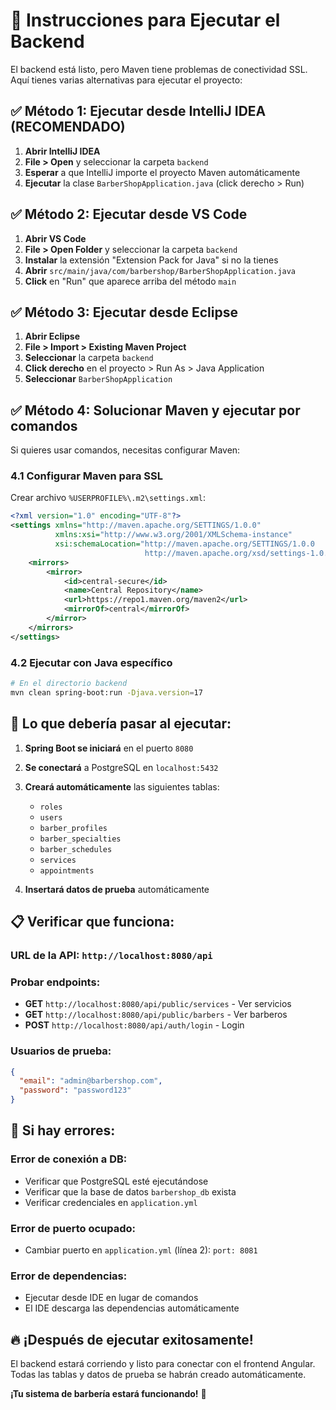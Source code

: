 # 🚀 Instrucciones para Ejecutar el Backend

El backend está listo, pero Maven tiene problemas de conectividad SSL. Aquí tienes varias alternativas para ejecutar el proyecto:

## ✅ **Método 1: Ejecutar desde IntelliJ IDEA (RECOMENDADO)**

1. **Abrir IntelliJ IDEA**
2. **File > Open** y seleccionar la carpeta `backend`
3. **Esperar** a que IntelliJ importe el proyecto Maven automáticamente
4. **Ejecutar** la clase `BarberShopApplication.java` (click derecho > Run)

## ✅ **Método 2: Ejecutar desde VS Code**

1. **Abrir VS Code**
2. **File > Open Folder** y seleccionar la carpeta `backend`
3. **Instalar** la extensión "Extension Pack for Java" si no la tienes
4. **Abrir** `src/main/java/com/barbershop/BarberShopApplication.java`
5. **Click** en "Run" que aparece arriba del método `main`

## ✅ **Método 3: Ejecutar desde Eclipse**

1. **Abrir Eclipse**
2. **File > Import > Existing Maven Project**
3. **Seleccionar** la carpeta `backend`
4. **Click derecho** en el proyecto > Run As > Java Application
5. **Seleccionar** `BarberShopApplication`

## ✅ **Método 4: Solucionar Maven y ejecutar por comandos**

Si quieres usar comandos, necesitas configurar Maven:

### 4.1 Configurar Maven para SSL
Crear archivo `%USERPROFILE%\.m2\settings.xml`:

```xml
<?xml version="1.0" encoding="UTF-8"?>
<settings xmlns="http://maven.apache.org/SETTINGS/1.0.0"
          xmlns:xsi="http://www.w3.org/2001/XMLSchema-instance"
          xsi:schemaLocation="http://maven.apache.org/SETTINGS/1.0.0
                              http://maven.apache.org/xsd/settings-1.0.0.xsd">
    <mirrors>
        <mirror>
            <id>central-secure</id>
            <name>Central Repository</name>
            <url>https://repo1.maven.org/maven2</url>
            <mirrorOf>central</mirrorOf>
        </mirror>
    </mirrors>
</settings>
```

### 4.2 Ejecutar con Java específico
```bash
# En el directorio backend
mvn clean spring-boot:run -Djava.version=17
```

## 🎯 **Lo que debería pasar al ejecutar:**

1. **Spring Boot se iniciará** en el puerto `8080`
2. **Se conectará** a PostgreSQL en `localhost:5432`
3. **Creará automáticamente** las siguientes tablas:
   - `roles`
   - `users`
   - `barber_profiles`
   - `barber_specialties`
   - `barber_schedules`
   - `services`
   - `appointments`

4. **Insertará datos de prueba** automáticamente

## 📋 **Verificar que funciona:**

### URL de la API: `http://localhost:8080/api`

### Probar endpoints:
- **GET** `http://localhost:8080/api/public/services` - Ver servicios
- **GET** `http://localhost:8080/api/public/barbers` - Ver barberos
- **POST** `http://localhost:8080/api/auth/login` - Login

### Usuarios de prueba:
```json
{
  "email": "admin@barbershop.com",
  "password": "password123"
}
```

## 🐛 **Si hay errores:**

### Error de conexión a DB:
- Verificar que PostgreSQL esté ejecutándose
- Verificar que la base de datos `barbershop_db` exista
- Verificar credenciales en `application.yml`

### Error de puerto ocupado:
- Cambiar puerto en `application.yml` (línea 2): `port: 8081`

### Error de dependencias:
- Ejecutar desde IDE en lugar de comandos
- El IDE descarga las dependencias automáticamente

## 🔥 **¡Después de ejecutar exitosamente!**

El backend estará corriendo y listo para conectar con el frontend Angular.
Todas las tablas y datos de prueba se habrán creado automáticamente.

**¡Tu sistema de barbería estará funcionando!** 🎉